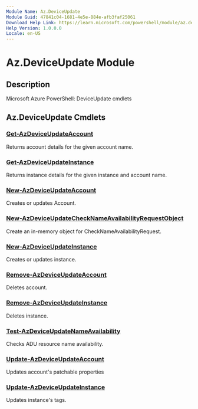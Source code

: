 ```yaml
---
Module Name: Az.DeviceUpdate
Module Guid: 47841c04-1681-4e5e-884e-afb3faf25061
Download Help Link: https://learn.microsoft.com/powershell/module/az.deviceupdate
Help Version: 1.0.0.0
Locale: en-US
---
```


# Az.DeviceUpdate Module
## Description
Microsoft Azure PowerShell: DeviceUpdate cmdlets

## Az.DeviceUpdate Cmdlets
### [Get-AzDeviceUpdateAccount](Get-AzDeviceUpdateAccount.md)
Returns account details for the given account name.

### [Get-AzDeviceUpdateInstance](Get-AzDeviceUpdateInstance.md)
Returns instance details for the given instance and account name.

### [New-AzDeviceUpdateAccount](New-AzDeviceUpdateAccount.md)
Creates or updates Account.

### [New-AzDeviceUpdateCheckNameAvailabilityRequestObject](New-AzDeviceUpdateCheckNameAvailabilityRequestObject.md)
Create an in-memory object for CheckNameAvailabilityRequest.

### [New-AzDeviceUpdateInstance](New-AzDeviceUpdateInstance.md)
Creates or updates instance.

### [Remove-AzDeviceUpdateAccount](Remove-AzDeviceUpdateAccount.md)
Deletes account.

### [Remove-AzDeviceUpdateInstance](Remove-AzDeviceUpdateInstance.md)
Deletes instance.

### [Test-AzDeviceUpdateNameAvailability](Test-AzDeviceUpdateNameAvailability.md)
Checks ADU resource name availability.

### [Update-AzDeviceUpdateAccount](Update-AzDeviceUpdateAccount.md)
Updates account's patchable properties

### [Update-AzDeviceUpdateInstance](Update-AzDeviceUpdateInstance.md)
Updates instance's tags.

